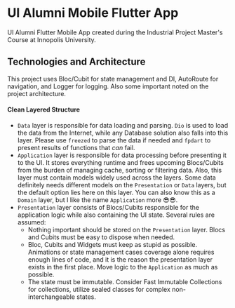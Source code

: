 # UI Alumni Mobile Flutter App

UI Alumni Flutter Mobile App created during the Industrial Project Master's Course at Innopolis University.

## Technologies and Architecture

This project uses Bloc/Cubit for state management and DI, AutoRoute for navigation, and Logger for logging. Also some important noted on the project architecture.

#### Clean Layered Structure

- `Data` layer is responsible for data loading and parsing. `Dio` is used to load the data from the Internet, while any Database solution also falls into this layer. Please use `freezed` to parse the data if needed and `fpdart` to present results of functions that *can* fail. 
- `Application` layer is responsible for data processing before presenting it to the UI. It stores everything runtime and frees upcoming Blocs/Cubits from the burden of managing cache, sorting or filtering data. Also, this layer must contain models widely used across the layers. Some data definitely needs different models on the `Presentation` or `Data` layers, but the default option lies here on this layer. You can also know this as a `Domain` layer, but I like the name `Application` more 😎😎.
- `Presentation` layer consists of Blocs/Cubits responsible for the application logic while also containing the UI state. Several rules are assumed:
    - Nothing important should be stored on the `Presentation` layer. Blocs and Cubits must be easy to dispose when needed.
    - Bloc, Cubits and Widgets must keep as stupid as possible. Animations or state management cases coverage alone requires enough lines of code, and it is the reason the presentation layer exists in the first place. Move logic to the `Application` as much as possible.
    - The state must be immutable. Consider Fast Immutable Collections for collections, utilize sealed classes for complex non-interchangeable states.  
